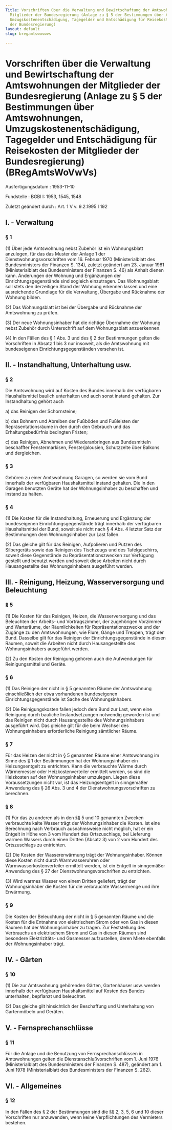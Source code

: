 ```yaml
---
Title: Vorschriften über die Verwaltung und Bewirtschaftung der Amtswohnungen der
  Mitglieder der Bundesregierung (Anlage zu § 5 der Bestimmungen über Amtswohnungen,
  Umzugskostenentschädigung, Tagegelder und Entschädigung für Reisekosten der Mitglieder
  der Bundesregierung)
layout: default
slug: bregamtswovwvs

---
```


# Vorschriften über die Verwaltung und Bewirtschaftung der Amtswohnungen der Mitglieder der Bundesregierung (Anlage zu § 5 der Bestimmungen über Amtswohnungen, Umzugskostenentschädigung, Tagegelder und Entschädigung für Reisekosten der Mitglieder der Bundesregierung) (BRegAmtsWoVwVs)

Ausfertigungsdatum
:   1953-11-10

Fundstelle
:   BGBl I: 1953, 1545, 1548

Zuletzt geändert durch
:   Art. 1 V v. 9.2.1995 I 192


## I. - Verwaltung



### § 1

(1) Über jede Amtswohnung nebst Zubehör ist ein Wohnungsblatt
anzulegen, für das das Muster der Anlage 1 der
Dienstwohnungsvorschriften vom 16. Februar 1970 (Ministerialblatt des
Bundesministers der Finanzen S. 134), zuletzt geändert am 23. Januar
1981 (Ministerialblatt des Bundesministers der Finanzen S. 46) als
Anhalt dienen kann. Änderungen der Wohnung und Ergänzungen der
Einrichtungsgegenstände sind sogleich einzutragen. Das Wohnungsblatt
soll stets den derzeitigen Stand der Wohnung erkennen lassen und eine
ausreichende Grundlage für die Verwaltung, Übergabe und Rücknahme der
Wohnung bilden.

(2) Das Wohnungsblatt ist bei der Übergabe und Rücknahme der
Amtswohnung zu prüfen.

(3) Der neue Wohnungsinhaber hat die richtige Übernahme der Wohnung
nebst Zubehör durch Unterschrift auf dem Wohnungsblatt anzuerkennen.

(4) In den Fällen des § 1 Abs. 3 und des § 2 der Bestimmungen gelten
die Vorschriften in Absatz 1 bis 3 nur insoweit, als die Amtswohnung
mit bundeseigenen Einrichtungsgegenständen versehen ist.


## II. - Instandhaltung, Unterhaltung usw.



### § 2

Die Amtswohnung wird auf Kosten des Bundes innerhalb der verfügbaren
Haushaltsmittel baulich unterhalten und auch sonst instand gehalten.
Zur Instandhaltung gehört auch

a)  das Reinigen der Schornsteine;


b)  das Bohnern und Abreiben der Fußböden und Fußleisten der
    Repräsentationsräume in den durch den Gebrauch und das
    Erhaltungsbedürfnis bedingten Fristen;


c)  das Reinigen, Abnehmen und Wiederanbringen aus Bundesmitteln
    beschaffter Fenstermarkisen, Fensterjalousien, Schutzzelte über
    Balkons und dergleichen.





### § 3

Gehören zu einer Amtswohnung Garagen, so werden sie vom Bund innerhalb
der verfügbaren Haushaltsmittel instand gehalten. Die in den Garagen
benutzten Geräte hat der Wohnungsinhaber zu beschaffen und instand zu
halten.


### § 4

(1) Die Kosten für die Instandhaltung, Erneuerung und Ergänzung der
bundeseigenen Einrichtungsgegenstände trägt innerhalb der verfügbaren
Haushaltsmittel der Bund, soweit sie nicht nach § 4 Abs. 4 letzter
Satz der Bestimmungen dem Wohnungsinhaber zur Last fallen.

(2) Das gleiche gilt für das Reinigen, Aufpolieren und Putzen des
Silbergeräts sowie das Reinigen des Tischzeugs und des Tafelgeschirrs,
soweit diese Gegenstände zu Repräsentationszwecken zur Verfügung
gestellt und benutzt werden und soweit diese Arbeiten nicht durch
Hausangestellte des Wohnungsinhabers ausgeführt werden.


## III. - Reinigung, Heizung, Wasserversorgung und Beleuchtung



### § 5

(1) Die Kosten für das Reinigen, Heizen, die Wasserversorgung und das
Beleuchten der Arbeits- und Vortragszimmer, der zugehörigen Vorzimmer
und Warteräume, der Räumlichkeiten für Repräsentationszwecke und der
Zugänge zu den Amtswohnungen, wie Flure, Gänge und Treppen, trägt der
Bund. Dasselbe gilt für das Reinigen der Einrichtungsgegenstände in
diesen Räumen, soweit die Arbeiten nicht durch Hausangestellte des
Wohnungsinhabers ausgeführt werden.

(2) Zu den Kosten der Reinigung gehören auch die Aufwendungen für
Reinigungsmittel und Geräte.


### § 6

(1) Das Reinigen der nicht in § 5 genannten Räume der Amtswohnung
einschließlich der etwa vorhandenen bundeseigenen
Einrichtungsgegenstände ist Sache des Wohnungsinhabers.

(2) Die Reinigungskosten fallen jedoch dem Bund zur Last, wenn eine
Reinigung durch bauliche Instandsetzungen notwendig geworden ist und
das Reinigen nicht durch Hausangestellte des Wohnungsinhabers
ausgeführt wird. Das gleiche gilt für die beim Wechsel des
Wohnungsinhabers erforderliche Reinigung sämtlicher Räume.


### § 7

Für das Heizen der nicht in § 5 genannten Räume einer Amtswohnung im
Sinne des § 1 der Bestimmungen hat der Wohnungsinhaber ein
Heizungsentgelt zu entrichten. Kann die verbrauchte Wärme durch
Wärmemesser oder Heizkostenverteiler ermittelt werden, so sind die
Heizkosten auf den Wohnungsinhaber umzulegen. Liegen diese
Voraussetzungen nicht vor, ist das Heizungsentgelt in sinngemäßer
Anwendung des § 26 Abs. 3 und 4 der Dienstwohnungsvorschriften zu
berechnen.


### § 8

(1) Für das zu anderen als in den §§ 5 und 10 genannten Zwecken
verbrauchte kalte Wasser trägt der Wohnungsinhaber die Kosten. Ist
eine Berechnung nach Verbrauch ausnahmsweise nicht möglich, hat er ein
Entgelt in Höhe von 3 vom Hundert des Ortszuschlags, bei Lieferung
warmen Wassers durch einen Dritten (Absatz 3) von 2 vom Hundert des
Ortszuschlags zu entrichten.

(2) Die Kosten der Wassererwärmung trägt der Wohnungsinhaber. Können
diese Kosten nicht durch Warmwasseruhren oder
Warmwasserkostenverteiler ermittelt werden, ist ein Entgelt in
sinngemäßer Anwendung des § 27 der Dienstwohnungsvorschriften zu
entrichten.

(3) Wird warmes Wasser von einem Dritten geliefert, trägt der
Wohnungsinhaber die Kosten für die verbrauchte Wassermenge und ihre
Erwärmung.


### § 9

Die Kosten der Beleuchtung der nicht in § 5 genannten Räume und die
Kosten für die Entnahme von elektrischem Strom oder von Gas in diesen
Räumen hat der Wohnungsinhaber zu tragen. Zur Feststellung des
Verbrauchs an elektrischem Strom und Gas in diesen Räumen sind
besondere Elektrizitäts- und Gasmesser aufzustellen, deren Miete
ebenfalls der Wohnungsinhaber trägt.


## IV. - Gärten



### § 10

(1) Die zur Amtswohnung gehörenden Gärten, Gartenhäuser usw. werden
innerhalb der verfügbaren Haushaltsmittel auf Kosten des Bundes
unterhalten, bepflanzt und beleuchtet.

(2) Das gleiche gilt hinsichtlich der Beschaffung und Unterhaltung von
Gartenmöbeln und Geräten.


## V. - Fernsprechanschlüsse



### § 11

Für die Anlage und die Benutzung von Fernsprechanschlüssen in
Amtswohnungen gelten die Dienstanschlußvorschriften vom 1. Juni 1976
(Ministerialblatt des Bundesministers der Finanzen S. 487), geändert
am 1. Juni 1978 (Ministerialblatt des Bundesministers der Finanzen S.
262).


## VI. - Allgemeines



### § 12

In den Fällen des § 2 der Bestimmungen sind die §§ 2, 3, 5, 6 und 10
dieser Vorschriften nur anzuwenden, wenn keine Verpflichtungen des
Vermieters bestehen.

